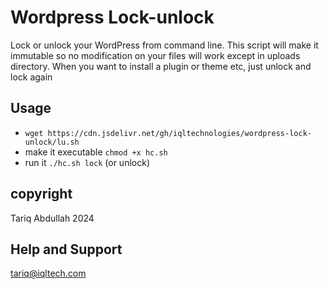 # Wordpress Lock-unlock

Lock or unlock your WordPress from command line. This script will make it immutable so no modification on your files will work except in uploads directory.
When you want to install a plugin or theme etc, just unlock and lock again

## Usage 
- `wget https://cdn.jsdelivr.net/gh/iqltechnologies/wordpress-lock-unlock/lu.sh`
- make it executable `chmod +x hc.sh`
- run it `./hc.sh lock` (or unlock)

  
## copyright
Tariq Abdullah 2024

## Help and Support
tariq@iqltech.com
